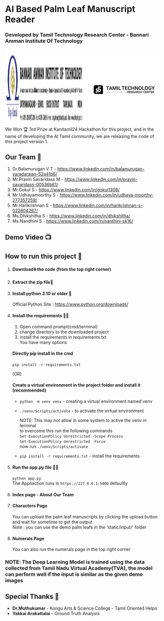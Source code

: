 # AI Based Palm Leaf Manuscript Reader
### Developed by Tamil Technology Research Center - Bannari Amman Institute Of Technology
<div style="display:flex;">
   <img src="static/img/bit_banner.png" style="width:50%;" alt="bit logo"/>
   <img src="static/img/ttrc_logo.png" style="width:50%;" alt="ttrc logo"/>
</div>
We Won 🏆 3rd Prize at Kanitamil24 Hackathon for this project, and in the name of developing the AI Tamil community, we are releasing the code of this project version 1.

## Our Team 💪
1. Dr.Balamurugan V T     - https://www.linkedin.com/in/balamurugan-varadarajan-52a41b6/
2. Mr.Pravin Savaridass M - https://www.linkedin.com/in/pravin-savaridass-00536b61/
3. Mr.Gokul S             - https://www.linkedin.com/in/gokul1308/
4. Mr.Udhayamoorthy S     - https://www.linkedin.com/in/udhaya-moorthy-277357259/
5. Mr.Harikrishnan S      - https://www.linkedin.com/in/harikrishnan-s-022804267/
6. Ms.Dhikshitha S        - https://www.linkedin.com/in/dhikshitha/
7. Ms.Nandhini S          - https://www.linkedin.com/in/nanthini-sk16/

## Demo Video 📺


## How to run this project 🏃
1. #### Download⬇️ the code (from the top right corner)
   
2. #### Extract the zip file📁
   
3. #### Install python 3.10 or older 🐍<br>
   Official Python Site : https://www.python.org/downloads/
  
4. #### Install the requirements 📝✅
   1. Open command prompt(cmd/terminal)
   2. change directory to the downloaded project
   3. install the requirements in requirements.txt <br>
   You have many options<br>
   
   #### Directly pip install in the cmd<br>
   `pip install -r requirements.txt`

   (OR)

   #### Create a virtual environment in the project folder and install it (recommended)<br>
   - `python -m venv venv` - creating a virtual environment named venv<br>
   - `./venv/Scripts/activate` - to activate the virtual environment<br>
      
       NOTE: This may not allow in some system to active the venv in terminal<br>
       to overcome this run the following commands<br>
      `Set-ExecutionPolicy Unrestricted -Scope Process`<br>
      `Set-ExecutionPolicy Unrestricted -Force`<br>
      now run `./venv/Scripts/activate`

   - `pip install -r requirements.txt` - install the requirements
   
6. #### Run the **app.py** file 🏃‍♀️<br>
   `python app.py`<br>
   The Appliaction runs in `https://127.0.0.1:5000` defaultly
7. #### Index page - About Our Team

8. #### Characters Page

   You can upload the palm leaf manuscripts by clicking the upload button and wait for sometime to get the output<br>
   Note : you can use the demo palm leafs in the 'static/input/' folder
9. #### Numerals Page

   You can also run the numerals page in the top right corner

### NOTE: The Deep Learning Model is trained using the data collected from Tamil Nadu Virtual Academy(TVA), the model can perform well if the input is similar as the given demo images

## Special Thanks 🙏
- **Dr.Muthukumar**        - Kongu Arts & Science College - Tamil Oriented Helps
- **Yakkai Arakattalai** - Ground Truth Analysis
